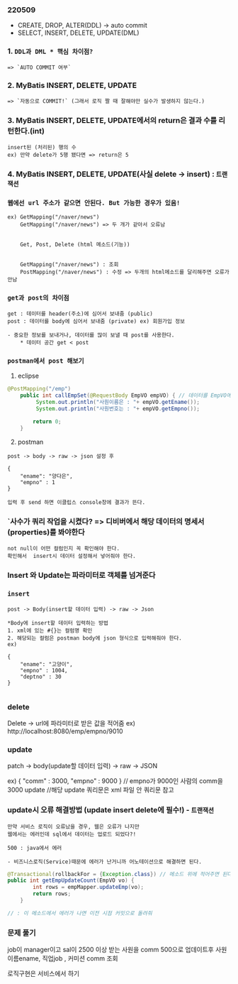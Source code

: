 ### 220509

- CREATE, DROP, ALTER(DDL) -> auto commit
- SELECT, INSERT, DELETE, UPDATE(DML) 

### 1. `DDL과 DML * 핵심 차이점?`
```
=> `AUTO COMMIT 여부`
```
### 2. MyBatis INSERT, DELETE, UPDATE
```
=> `자동으로 COMMIT!` (그래서 로직 짤 때 잘해야만 실수가 발생하지 않는다.)
```

### 3. MyBatis INSERT, DELETE, UPDATE에서의 return은 결과 수를 리턴한다.(int)
```
insert된 (처리된) 행의 수
ex) 만약 delete가 5행 됐다면 => return은 5 

```
### 4. MyBatis INSERT, DELETE, UPDATE(사실 delete -> insert) : `트랜잭션`


### `웹에선 url 주소가 같으면 안된다. But 가능한 경우가 있음!`
```
ex) GetMapping("/naver/news")
    GetMapping("/naver/news") => 두 개가 같아서 오류남


    Get, Post, Delete (html 메소드(기능))


    GetMapping("/naver/news") : 조회
    PostMapping("/naver/news") : 수정 => 두개의 html메소드를 달리해주면 오류가 안남
```

### `get과 post의 차이점` 
```
get : 데이터를 header(주소)에 심어서 보내줌 (public)
post : 데이터를 body에 심어서 보내줌 (private) ex) 회원가입 정보

- 중요한 정보를 보내거나, 데이터를 많이 보낼 때 post를 사용한다.
    * 데이터 공간 get < post

```

### `postman에서 post 해보기`

1. eclipse
```java
@PostMapping("/emp")
	public int callEmpSet(@RequestBody EmpVO empVO) { // 데이터를 EmpVO에 맞춰서 보내겠다
		 System.out.println("사원이름은 : "+ empVO.getEname());
		 System.out.println("사원번호는 : "+ empVO.getEmpno());
		 
		return 0;
	}	
```
2. postman 
``` 
post -> body -> raw -> json 설정 후 

{
    "ename": "양다은",
    "empno" : 1
}

입력 후 send 하면 이클립스 console창에 결과가 뜬다.

```
### `사수가 쿼리 작업을 시켰다? => 디비버에서 해당 데이터의 명세서(properties)를 봐야한다
```
not null이 어떤 컬럼인지 꼭 확인해야 한다.
확인해서  insert시 데이터 설정해서 넣어줘야 한다.

```

### Insert 와 Update는 파라미터로 객체를 넘겨준다
### `insert`
```
post -> Body(insert할 데이터 입력) -> raw -> Json

*Body에 insert할 데이터 입력하는 방법
1. xml에 있는 #{}는 컬럼명 확인
2. 해당되는 컬럼은 postman body에 json 형식으로 입력해줘야 한다.
ex) 

{
    "ename": "고양이",
    "empno" : 1004,
    "deptno" : 30
}


```

### delete
Delete -> url에 파라미터로 받은 값을 적어줌 
ex)
http://localhost:8080/emp/empno/9010 


### update
patch -> body(update할 데이터 입력) -> raw -> JSON

ex) 
{
    "comm"  : 3000,
    "empno" : 9000
} // empno가 9000인 사람의 comm을 3000 update
//해당 update 쿼리문은 xml 파일 안 쿼리문 참고  


### update시 오류 해결방법 (update insert delete에 필수!) - `트랜잭션`

```
만약 서비스 로직이 오류났을 경우, 웹은 오류가 나지만 
웹에서는 에러인데 sql에서 데이터는 업로드 되었다?! 

500 : java에서 에러

- 비즈니스로직(Service)때문에 에러가 난거니까 어노테이션으로 해결하면 된다.

```
```java
@Transactional(rollbackFor = {Exception.class}) // 메소드 위에 적어주면 된다
public int getEmpUpdateCount(EmpVO vo) {
		int rows = empMapper.updateEmp(vo);
		return rows;
	}

// : 이 메소드에서 에러가 나면 이전 시점 커밋으로 돌려줘
```

### 문제 풀기

job이 manager이고 sal이 2500 이상 받는 
사원을 comm 500으로 업데이트후
사원 이름ename, 직업job , 커미션 comm 조회

로직구현은 서비스에서 하기



